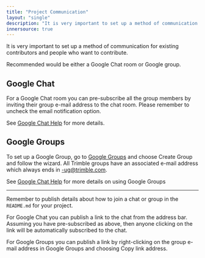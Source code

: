 ```yaml
---
title: "Project Communication"
layout: "single"
description: "It is very important to set up a method of communication for existing contributors and people who want to contribute."
innersource: true
---
```


It is very important to set up a method of communication for existing contributors and people who want to contribute.

Recommended would be either a Google Chat room or Google group.

## Google Chat

For a Google Chat room you can pre-subscribe all the group members by inviting their group e-mail address to the chat room. Please remember to uncheck the email notification option.

See [Google Chat Help](https://support.google.com/chat/answer/7653881?hl=en&ref_topic=7649113) for more details.

## Google Groups

To set up a Google Group, go to [Google Groups](https://groups.google.com/my-groups) and choose Create Group and follow the wizard. All Trimble groups have an associated e-mail address which always ends in -ug@trimble.com.

See [Google Chat Help](https://support.google.com/groups/answer/2464926?hl=en&ref_topic=2458761) for more details on using Google Groups

------

Remember to publish details about how to join a chat or group in the `README.md` for your project.

For Google Chat you can publish a link to the chat from the address bar. Assuming you have pre-subscribed as above, then anyone clicking on the link will be automatically subscribed to the chat.

For Google Groups you can publish a link by right-clicking on the group e-mail address in Google Groups and choosing Copy link address.

